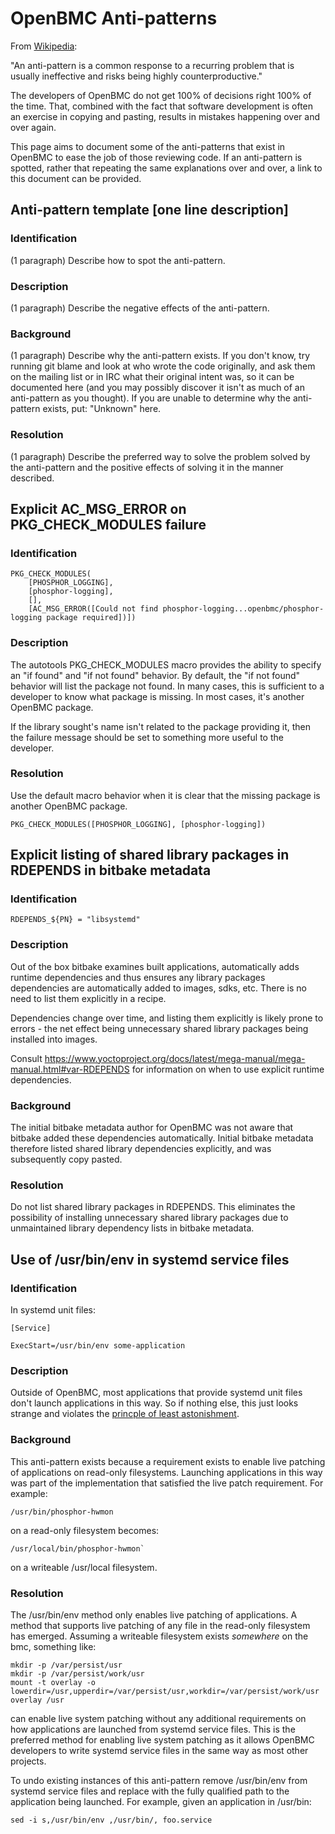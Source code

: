 # OpenBMC Anti-patterns

From [Wikipedia](https://en.wikipedia.org/wiki/Anti-pattern):


"An anti-pattern is a common response to a recurring problem that is usually
ineffective and risks being highly counterproductive."


The developers of OpenBMC do not get 100% of decisions right 100% of the time.
That, combined with the fact that software development is often an exercise in
copying and pasting, results in mistakes happening over and over again.


This page aims to document some of the anti-patterns that exist in OpenBMC to
ease the job of those reviewing code.  If an anti-pattern is spotted, rather
that repeating the same explanations over and over, a link to this document can
be provided.


<!-- begin copy/paste on next line -->

## Anti-pattern template [one line description]

### Identification
(1 paragraph) Describe how to spot the anti-pattern.

### Description
(1 paragraph) Describe the negative effects of the anti-pattern.

### Background
(1 paragraph) Describe why the anti-pattern exists.  If you don't know, try
running git blame and look at who wrote the code originally, and ask them on the
mailing list or in IRC what their original intent was, so it can be documented
here (and you may possibly discover it isn't as much of an anti-pattern as you
thought).  If you are unable to determine why the anti-pattern exists, put:
"Unknown" here.

### Resolution
(1 paragraph) Describe the preferred way to solve the problem solved by the
anti-pattern and the positive effects of solving it in the manner described.

<!-- end copy/paste on previous line -->

## Explicit AC_MSG_ERROR on PKG_CHECK_MODULES failure

### Identification
```
PKG_CHECK_MODULES(
    [PHOSPHOR_LOGGING],
    [phosphor-logging],
    [],
    [AC_MSG_ERROR([Could not find phosphor-logging...openbmc/phosphor-logging package required])])
```

### Description

The autotools PKG_CHECK_MODULES macro provides the ability to specify an
"if found" and "if not found" behavior.  By default, the "if not found"
behavior will list the package not found.  In many cases, this is sufficient
to a developer to know what package is missing.  In most cases, it's another
OpenBMC package.

If the library sought's name isn't related to the package providing it, then
the failure message should be set to something more useful to the developer.

### Resolution

Use the default macro behavior when it is clear that the missing package is
another OpenBMC package.

```
PKG_CHECK_MODULES([PHOSPHOR_LOGGING], [phosphor-logging])
```

## Explicit listing of shared library packages in RDEPENDS in bitbake metadata

### Identification
```
RDEPENDS_${PN} = "libsystemd"
```

### Description
Out of the box bitbake examines built applications, automatically adds runtime
dependencies and thus ensures any library packages dependencies are
automatically added to images, sdks, etc.  There is no need to list them
explicitly in a recipe.

Dependencies change over time, and listing them explicitly is likely prone to
errors - the net effect being unnecessary shared library packages being
installed into images.

Consult
https://www.yoctoproject.org/docs/latest/mega-manual/mega-manual.html#var-RDEPENDS
for information on when to use explicit runtime dependencies.

### Background
The initial bitbake metadata author for OpenBMC was not aware that bitbake
added these dependencies automatically.  Initial bitbake metadata therefore
listed shared library dependencies explicitly, and was subsequently copy pasted.

### Resolution
Do not list shared library packages in RDEPENDS.  This eliminates the
possibility of installing unnecessary shared library packages due to
unmaintained library dependency lists in bitbake metadata.

## Use of /usr/bin/env in systemd service files

### Identification
In systemd unit files:
```
[Service]

ExecStart=/usr/bin/env some-application
```

### Description
Outside of OpenBMC, most applications that provide systemd unit files don't
launch applications in this way.  So if nothing else, this just looks strange
and violates the [princple of least
astonishment](https://en.wikipedia.org/wiki/Principle_of_least_astonishment).

### Background
This anti-pattern exists because a requirement exists to enable live patching of
applications on read-only filesystems.  Launching applications in this way was
part of the implementation that satisfied the live patch requirement.  For
example:

```
/usr/bin/phosphor-hwmon
```

on a read-only filesystem becomes:

```
/usr/local/bin/phosphor-hwmon`
```

on a writeable /usr/local filesystem.

### Resolution
The /usr/bin/env method only enables live patching of applications.  A method
that supports live patching of any file in the read-only filesystem has emerged.
Assuming a writeable filesystem exists _somewhere_ on the bmc, something like:

```
mkdir -p /var/persist/usr
mkdir -p /var/persist/work/usr
mount -t overlay -o lowerdir=/usr,upperdir=/var/persist/usr,workdir=/var/persist/work/usr overlay /usr
```
can enable live system patching without any additional requirements on how
applications are launched from systemd service files.  This is the preferred
method for enabling live system patching as it allows OpenBMC developers to
write systemd service files in the same way as most other projects.

To undo existing instances of this anti-pattern remove /usr/bin/env from systemd
service files and replace with the fully qualified path to the application being
launched.  For example, given an application in /usr/bin:

```
sed -i s,/usr/bin/env ,/usr/bin/, foo.service
```
